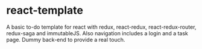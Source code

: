 # react-template
A basic to-do template for react with redux, react-redux, react-redux-router, redux-saga and immutableJS. Also navigation includes a login and a task page. Dummy back-end to provide a real touch.
